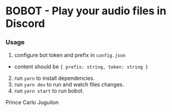 # BOBOT - Play your audio files in Discord

### Usage

1. configure bot token and prefix in `config.json`

- content should be `{ prefix: string, token: string }`

2. run `yarn` to install dependencies.
3. run `yarn dev` to run and watch files changes.
4. run `yarn start` to run bobot.

Prince Carlo Juguilon
